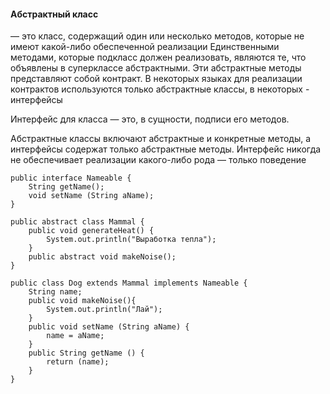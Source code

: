 #### Абстрактный класс 
— это класс, содержащий один или несколько методов, которые не имеют какой-либо обеспеченной реализации
Единственными методами, которые подкласс должен реализовать, являются те, что объявлены в суперклассе абстрактными. Эти абстрактные методы представляют собой контракт.
В некоторых языках для реализации контрактов используются только абстрактные классы, в некоторых - интерфейсы

Интерфейс для класса — это, в сущности, подписи его методов.

Абстрактные классы включают абстрактные и конкретные методы, а интерфейсы содержат только абстрактные методы.
Интерфейс никогда не обеспечивает реализации какого-либо рода — только поведение


```
public interface Nameable {
    String getName();
    void setName (String aName);
}

public abstract class Mammal {
    public void generateHeat() {
        System.out.println("Выработка тепла");
    }
    public abstract void makeNoise();
}

public class Dog extends Mammal implements Nameable {
    String name;
    public void makeNoise(){
        System.out.println("Лай");
    }
    public void setName (String aName) {
        name = aName;
    }
    public String getName () {
        return (name);
    }
}

```